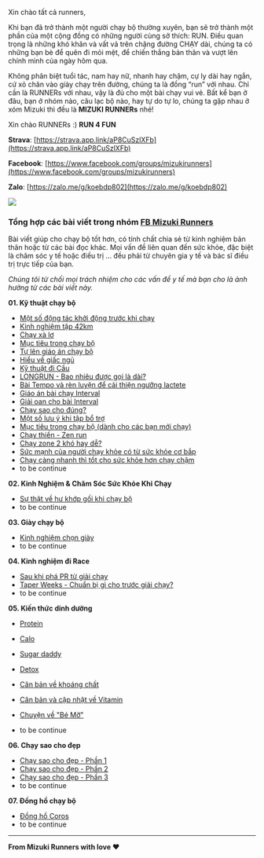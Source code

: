 


Xin chào tất cả runners,

Khi bạn đã trở thành một người chạy bộ thường xuyên, bạn sẽ trở thành một phần của một cộng đồng có những người cùng sở thích: RUN.
Điều quan trọng là những khó khăn và vất vả trên chặng đường CHẠY dài, chúng ta có những bạn bè để quên đi mỏi mệt, để chiến thắng bản thân và vượt lên chính mình của ngày hôm qua.

Không phân biệt tuổi tác, nam hay nữ, nhanh hay chậm, cự ly dài hay ngắn, cứ xỏ chân vào giày chạy trên đường, chúng ta là đồng “run” với nhau.
Chỉ cần là RUNNERs với nhau, vậy là đủ cho một bài chạy vui vẻ. Bất kể bạn ở đâu, bạn ở nhóm nào, câu lạc bộ nào, hay tự do tự lo, chúng ta gặp nhau ở xóm Mizuki thì đều là **MIZUKI RUNNERs** nhé! 

Xin chào RUNNERs :) **RUN 4 FUN**


**Strava**: [https://strava.app.link/aP8CuSzlXFb](https://strava.app.link/aP8CuSzlXFb)

**Facebook**: [https://www.facebook.com/groups/mizukirunners](https://www.facebook.com/groups/mizukirunners)

**Zalo**: [https://zalo.me/g/koebdp802](https://zalo.me/g/koebdp802)

![](https://external.fsgn5-15.fna.fbcdn.net/emg1/v/t13/16827841211157243015?url=https%3A%2F%2Fqr.zalo.me%2Fsl%2F2%2F9c3806352564cf3a9675&fb_obo=1&utld=zalo.me&stp=c0.5000x0.5000f_dst-jpg_flffffff_p486x253_q75&_nc_eui2=AeEsSsw-LZBhs4MRsAomO90BLiPgzg9TCN0uI-DOD1MI3e_DnkrQPDeITHmJKTxD1RHdjtSzYaCNrCq6ofPH5rQu&ccb=13-1&oh=06_Q399Pa91z6SADOBL_VmX3fcnvADF8YV94qxf462f6bAoKQw&oe=66C5B756&_nc_sid=c2d28d)


### Tổng hợp các bài viết trong nhóm [FB Mizuki Runners](https://www.facebook.com/groups/mizukirunners/learning_content)

Bài viết giúp cho chạy bộ tốt hơn, có tính chất chia sẻ từ kinh nghiệm bản thân hoặc từ các bài đọc khác. Mọi vấn đề liên quan đến sức khỏe, đặc biệt là chăm sóc y tế hoặc điều trị ... đều phải từ chuyên gia y tế và bác sĩ điều trị trực tiếp của bạn. 

*Chúng tôi từ chối mọi trách nhiệm cho các vấn đề y tế mà bạn cho là ảnh hưởng từ các bài viết này.*

**01. Kỹ thuật chạy bộ**
- [Một số động tác khởi động trước khi chạy](guide/guide1_01.md)
- [Kinh nghiệm tập 42km](guide/guide1_02.md)
- [Chạy xà lơ](guide/guide1_03.md)
- [Mục tiêu trong chạy bộ](guide/guide1_04.md)
- [Tự lên giáo án chạy bộ](guide/guide1_05.md)
- [Hiểu về giấc ngủ](guide/guide1_06.md)
- [Kỹ thuật đi Cầu](guide/guide1_07.md)
- [LONGRUN - Bao nhiêu được gọi là dài?](guide/guide1_08.md)
- [Bài Tempo và rèn luyện để cải thiện ngưỡng lactete](guide/guide1_09.md)
- [Giáo án bài chạy Interval](guide/guide1_10.md)
- [Giải oan cho bài Interval](guide/guide1_11.md)
- [Chạy sao cho đúng?](guide/guide1_12.md)
- [Một số lưu ý khi tập bổ trợ](guide/guide1_13.md)
- [Mục tiêu trong chạy bộ (dành cho các bạn mới chạy)](guide/guide1_14.md)
- [Chạy thiền - Zen run](guide/guide1_15.md)
- [Chạy zone 2 khó hay dễ?](guide/guide1_16.md)
- [Sức mạnh của người chạy khỏe có từ sức khỏe cơ bắp](guide/guide1_17.md)
- [Chạy càng nhanh thì tốt cho sức khỏe hơn chạy chậm](guide/guide1_18.md)
- to be continue

**02. Kinh Nghiệm & Chăm Sóc Sức Khỏe Khi Chạy**
- [Sự thật về hư khớp gối khi chạy bộ](guide/guide2_03.md)
- to be continue

**03. Giày chạy bộ**
- [Kinh nghiệm chọn giày](guide/guide3_01.md)
- to be continue

**04. Kinh nghiệm đi Race**
- [Sau khi phá PR từ giải chạy](guide/guide4_01.md)
- [Taper Weeks - Chuẩn bị gì cho trước giải chạy?](guide/guide4_02.md)
- to be continue

**05. Kiến thức dinh dưỡng**
- [Protein](guide/guide5_01.md)
- [Calo](guide/guide5_02.md)
- [Sugar daddy](guide/guide5_03.md)
- [Detox](guide/guide5_04.md)
- [Căn bản về khoáng chất](guide/guide5_05.md)
- [Căn bản và cập nhật về Vitamin](guide/guide5_06.md)
- [Chuyện về "Bé Mỡ"](guide/guide5_07.md)

- to be continue

**06. Chạy sao cho đẹp**
- [Chạy sao cho đẹp - Phần 1](guide/guide6_01.md)
- [Chạy sao cho đẹp - Phần 2](guide/guide6_02.md)
- [Chạy sao cho đẹp - Phần 3](guide/guide6_03.md)
- to be continue

**07. Đồng hồ chạy bộ**
- [Đồng hồ Coros](guide/guide7_01.md)
- to be continue

---
**From Mizuki Runners with love ♥️**
